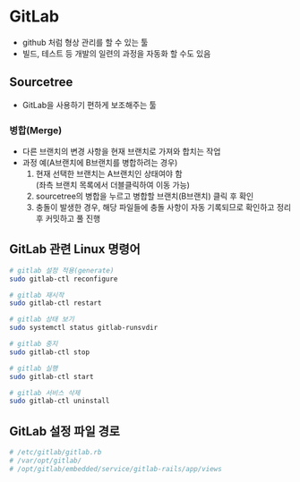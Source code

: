 # GitLab
* github 처럼 형상 관리를 할 수 있는 툴
* 빌드, 테스트 등 개발의 일련의 과정을 자동화 할 수도 있음

## Sourcetree
* GitLab을 사용하기 편하게 보조해주는 툴

### 병합(Merge)
* 다른 브랜치의 변경 사항을 현재 브랜치로 가져와 합치는 작업
* 과정 예(A브랜치에 B브랜치를 병합하려는 경우)
    1. 현재 선택한 브랜치는 A브랜치인 상태여야 함
    <br/>(좌측 브랜치 목록에서 더블클릭하여 이동 가능)
    2. sourcetree의 병합을 누르고 병합할 브랜치(B브랜치) 클릭 후 확인
    3. 충돌이 발생한 경우, 해당 파일들에 충돌 사항이 자동 기록되므로 확인하고 정리 후 커밋하고 풀 진행

## GitLab 관련 Linux 명령어
```bash
# gitlab 설정 적용(generate)
sudo gitlab-ctl reconfigure

# gitlab 재시작
sudo gitlab-ctl restart

# gitlab 상태 보기
sudo systemctl status gitlab-runsvdir

# gitlab 중지
sudo gitlab-ctl stop

# gitlab 실행
sudo gitlab-ctl start

# gitlab 서비스 삭제
sudo gitlab-ctl uninstall
```

## GitLab 설정 파일 경로
```bash
# /etc/gitlab/gitlab.rb
# /var/opt/gitlab/
# /opt/gitlab/embedded/service/gitlab-rails/app/views
```